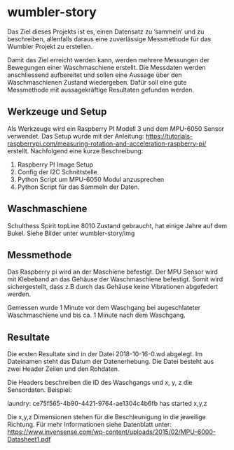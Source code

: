 # wumbler-story
Das Ziel dieses Projekts ist es, einen Datensatz zu ’sammeln’ und zu beschreiben, allenfalls daraus eine zuverlässige Messmethode für das Wumbler Projekt zu erstellen. 

Damit das Ziel erreicht werden kann, werden mehrere Messungen der Bewegungen einer Waschmaschiene erstellt. Die Messdaten werden anschliessend aufbereitet und sollen eine Aussage über den 
Waschmaschienen Zustand wiedergeben. Dafür soll eine gute Messmethode mit aussagekräftige Resultaten gefunden werden.  


## Werkzeuge und Setup
Als Werkzeuge wird ein Raspberry PI Modell 3 und dem MPU-6050 Sensor verwendet.
Das Setup wurde mit der Anleitung: https://tutorials-raspberrypi.com/measuring-rotation-and-acceleration-raspberry-pi/ erstellt.
Nachfolgend eine kurze Beschreibung:

1. Raspberry PI Image Setup
2. Config der I2C Schnittstelle
3. Python Script um MPU-6050 Modul anzusprechen
4. Python Script für das Sammeln der Daten.

## Waschmaschiene
Schulthess Spirit topLine 8010
Zustand gebraucht, hat einige Jahre auf dem Bukel.
Siehe Bilder unter wumbler-story/img

## Messmethode
Das Raspberry pi wird an der Maschiene befestigt. Der MPU Sensor wird mit Klebeband an das 
Gehäuse der Waschmaschiene befestigt. Somit wird sichergestellt, dass z.B durch das Gehäuse 
keine Vibrationen abgefedert werden. 

Gemessen wurde 1 Minute vor dem Waschgang bei augeschlateter Waschmaschiene und bis ca. 1 Minute
nach dem Waschgang.

## Resultate
Die ersten Resultate sind in der Datei 2018-10-16-0.wd abgelegt.
Im Dateinamen steht das Datum der Datenerhebung.
Die Datei besteht aus zwei Header Zeilen und den Rohdaten.

Die Headers beschreiben die ID des Waschgangs und x, y, z die Sensordaten. Beispiel:

laundry: ce75f565-4b90-4421-9764-ae1304c4b6fb has started
x,y,z


Die x,y,z Dimensionen stehen für die Beschleunigung in die jeweilige Richtung. Für mehr Informationen siehe Datenblatt unter: https://www.invensense.com/wp-content/uploads/2015/02/MPU-6000-Datasheet1.pdf  
